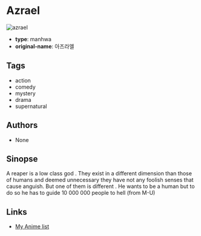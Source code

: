 # Azrael

![azrael](https://cdn.myanimelist.net/images/manga/1/60561.jpg)

-   **type**: manhwa
-   **original-name**: 아즈라엘

## Tags

-   action
-   comedy
-   mystery
-   drama
-   supernatural

## Authors

-   None

## Sinopse

A reaper is a low class god . They exist in a different dimension than those of humans and deemed unnecessary they have not any foolish senses that cause anguish. But one of them is different . He wants to be a human but to do so he has to guide 10 000 000 people to hell
(from M-U)

## Links

-   [My Anime list](https://myanimelist.net/manga/33075/Azrael)
